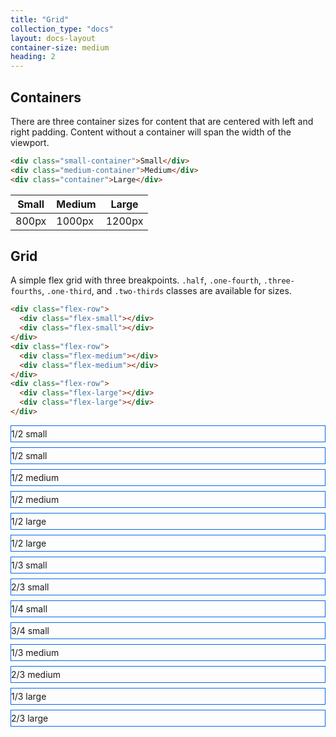 ```yaml
---
title: "Grid"
collection_type: "docs"
layout: docs-layout
container-size: medium
heading: 2
---
```


<style>
.example {
  margin-bottom: .5rem;
  padding-top: .25rem;
  padding-bottom: .25rem;
  border: 1px solid #0366ee;
  font-weight: 400;
}
</style>

## Containers

There are three container sizes for content that are centered with left and right padding. Content without a container will span the width of the viewport.

~~~ html
<div class="small-container">Small</div>
<div class="medium-container">Medium</div>
<div class="container">Large</div>
~~~

<table>
  <thead>
    <tr>
      <th>Small</th>
      <th>Medium</th>
      <th>Large</th>
    </tr>
  </thead>
  <tbody>
    <tr>
      <td>800px</td>
      <td>1000px</td>
      <td>1200px</td>
    </tr>
  </tbody>
</table>

## Grid
A simple flex grid with three breakpoints. <code>.half</code>, <code>.one-fourth</code>, <code>.three-fourths</code>, <code>.one-third</code>, and <code>.two-thirds</code> classes are available for sizes.

~~~ html
<div class="flex-row">
  <div class="flex-small"></div>
  <div class="flex-small"></div>
</div>
<div class="flex-row">
  <div class="flex-medium"></div>
  <div class="flex-medium"></div>
</div>
<div class="flex-row">
  <div class="flex-large"></div>
  <div class="flex-large"></div>
</div> 
~~~

<div class="flex-row">
  <div class="flex-small example">1/2 small</div>
  <div class="flex-small example">1/2 small</div>
</div>
<div class="flex-row">
  <div class="flex-medium example">1/2 medium</div>
  <div class="flex-medium example">1/2 medium</div>
</div>
<div class="flex-row">
  <div class="flex-large example">1/2 large</div>
  <div class="flex-large example">1/2 large</div>
</div>
<div class="flex-row">
  <div class="flex-small example sm-one-third">1/3 small</div>
  <div class="flex-small example">2/3 small</div>
</div>
<div class="flex-row">
  <div class="flex-small example sm-one-fourth">1/4 small</div>
  <div class="flex-small example">3/4 small</div>
</div>
<div class="flex-row">
  <div class="flex-medium example med-one-third">1/3 medium</div>
  <div class="flex-medium example">2/3 medium</div>
</div>
<div class="flex-row">
  <div class="flex-large example LG-one-third">1/3 large</div>
  <div class="flex-large example">2/3 large</div>
</div>
